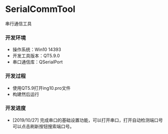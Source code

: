 # SerialCommTool
串行通信工具
### 开发环境
* 操作系统：Win10 14393
* 开发工具版本：QT5.9.0
* 串口通信库：QSerialPort
### 开发过程
* 使用QT5.9打开ing10.pro文件
* 构建然后运行  
###  开发进度
* [2019/10/27]
 完成串口的基础设置功能，可以打开串口，打开自动检测端口号
 可以点击刷新按钮搜索端口号。
 
